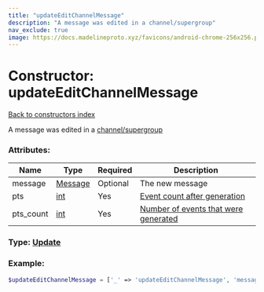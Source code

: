 ```yaml
---
title: "updateEditChannelMessage"
description: "A message was edited in a channel/supergroup"
nav_exclude: true
image: https://docs.madelineproto.xyz/favicons/android-chrome-256x256.png
---
```

# Constructor: updateEditChannelMessage  
[Back to constructors index](/API_docs/constructors/index.md)



A message was edited in a [channel/supergroup](https://core.telegram.org/api/channel)

### Attributes:

| Name     |    Type       | Required | Description |
|----------|---------------|----------|-------------|
|message|[Message](/API_docs/types/Message.md) | Optional|The new message|
|pts|[int](/API_docs/types/int.md) | Yes|[Event count after generation](https://core.telegram.org/api/updates)|
|pts\_count|[int](/API_docs/types/int.md) | Yes|[Number of events that were generated](https://core.telegram.org/api/updates)|



### Type: [Update](/API_docs/types/Update.md)


### Example:

```php
$updateEditChannelMessage = ['_' => 'updateEditChannelMessage', 'message' => Message, 'pts' => int, 'pts_count' => int];
```  
